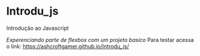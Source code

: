# Introdu_js
Introdução ao Javascript

_Experenciando parte de flexbox com um projeto basico_
Para testar acessa o link: https://ashcroftgamer.github.io/Introdu_js/
